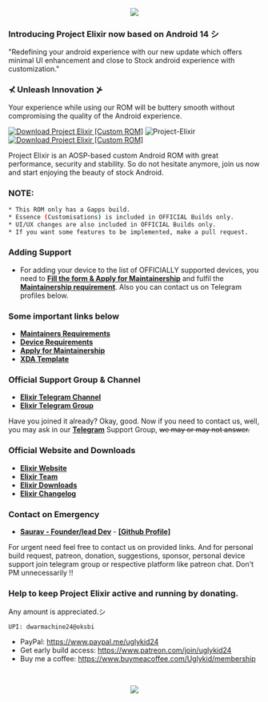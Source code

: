 <p align="center">
  <img src="https://i.imgur.com/gcOvt3T.png" />
</p>

### Introducing Project Elixir now based on Android 14 シ

<p>"Redefining your android experience with our new update which offers minimal UI enhancement and close to Stock android experience with customization."</p>

### ⊀ Unleash Innovation ⊁

Your experience while using our ROM will be buttery smooth without compromising the quality of the Android experience.

[![Download Project Elixir [Custom ROM]](https://img.shields.io/sourceforge/dm/project-elixir.svg)](https://projectelixiros.com/download) <img src="https://komarev.com/ghpvc/?username=Project-Elixir&style=flat-square" alt="Project-Elixir" />  [![Download Project Elixir [Custom ROM]](https://img.shields.io/sourceforge/dt/project-elixir.svg)](https://projectelixiros.com/download) 

Project Elixir is an AOSP-based custom Android ROM with great performance, security and stability. So do not hesitate anymore, join us now and start enjoying the beauty of stock Android. 


### NOTE: 

```bash
* This ROM only has a Gapps build.
* Essence (Customisations) is included in OFFICIAL Builds only.
* UI/UX changes are also included in OFFICIAL Builds only.
* If you want some features to be implemented, make a pull request.
```

### Adding Support

- For adding your device to the list of OFFICIALLY supported devices, you need to [**Fill the form & Apply for Maintainership**](https://projectelixiros.com/documentation) and fulfil the [**Maintainership requirement**](https://projectelixiros.com/documentation). Also you can contact us on Telegram profiles below.

### Some important links below
* [**Maintainers Requirements**](https://projectelixiros.com/documentation)
* [**Device Requirements**](https://projectelixiros.com/documentation)
* [**Apply for Maintainership**](https://docs.google.com/forms/d/1eme8i0nXFNpv2fEfbskoANIwLUGy4KcYXssluWv6obE)
* [**XDA Template**](https://github.com/Project-Elixir/docs/blob/UNO/xda_template.txt)

### Official Support Group & Channel
 * [**Elixir Telegram Channel**](https://telegram.me/Elixir_Updates)
 * [**Elixir Telegram Group**](https://telegram.me/Elixir_Discussion)
 
Have you joined it already? Okay, good. Now if you need to contact us, well, you may ask in our [**Telegram**](https://telegram.me/Elixir_Discussion) Support Group, ~~we may or may not answer.~~
 
 ### Official Website and Downloads
 * [**Elixir Website**](https://projectelixiros.com/)
 * [**Elixir Team**](https://projectelixiros.com/team)
 * [**Elixir Downloads**](https://projectelixiros.com/download)
 * [**Elixir Changelog**](https://projectelixiros.com/changelog)

### Contact on Emergency
* [**Saurav - Founder/lead Dev**](https://telegram.me/ugly_kid_af) - [**[Github Profile]**](https://github.com/ugly-kid-af)

For urgent need feel free to contact us on provided links. And for personal build request, patreon, donation, suggestions, sponsor, personal device support join telegram group or respective platform like patreon chat. Don't PM unnecessarily !!

### Help to keep Project Elixir active and running by donating. 
Any amount is appreciated.シ

```
UPI: dwarmachine24@oksbi
```
- PayPal: https://www.paypal.me/uglykid24
- Get early build access: https://www.patreon.com/join/uglykid24
- Buy me a coffee: https://www.buymeacoffee.com/Uglykid/membership    

<br>

<p align="center">
  <img src="https://i.imgur.com/zY1Znpm.png" />
</p>


